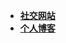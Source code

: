 * [**社交网站**](/Code%20Language/backend/Python/web/Django/项目实战/社交网站/README)  
* [**个人博客**](/Code%20Language/backend/Python/web/Django/项目实战/个人博客/README)  
